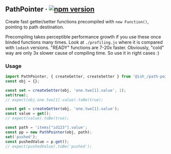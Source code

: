 ## PathPointer · [![npm version](https://badge.fury.io/js/@ish_%2Fpath-pointer.svg)](//npmjs.com/package/@ish_/path-pointer)
Create fast getter/setter functions precompiled with `new Function()`, pointing to path destination.

Precompiling takes perceptible performance growth if you use these once binded functions many times. Look at `./profiling.js` where it is compared with `lodash` versions. "READY" functions are 7-20x faster. Obviously, "cold" way are only 3x slower cause of compiling time. So use it in right cases :)

### Usage
```js
import PathPointer, { createGetter, createSetter } from '@ish_/path-pointer';
const obj = {};

const set = createSetter(obj, 'one.two[1].value', 1);
set(true);
// expect(obj.one.two[1].value).toBe(true);

const get = createGetter(obj, 'one.two[1].value');
const value = get();
// expect(value).toBe(true);

const path = 'items["id123"].value';
const pp = new PathPointer(obj, path);
set('pushed');
const pushedValue = p.get();
// expect(pushedValue).toBe('pushed');
```